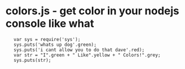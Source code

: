 <h1>colors.js - get color in your nodejs console like what</h1>


       var sys = require('sys');
       sys.puts('whats up dog'.green);
       sys.puts('i cant allow you to do that dave'.red);
       var str = "I".green + " Like".yellow + " Colors!".grey;
       sys.puts(str);